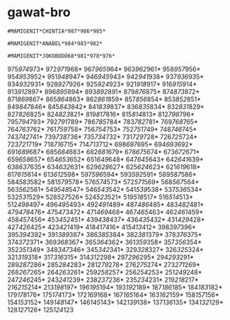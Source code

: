 # gawat-bro

```
#MAMIGENIT*CHINTIA*987*986*985*
```
```
#MAMIGENIT*ANABEL*984*983*982*
```
```
#MAMIGENIT*JOKOBODO68*981*978*976*
```
975*974*973*
972*971*968*
967*965*964*
963*962*961*
958*957*956*
954*953*952*
951*948*947*
946*945*943*
942*941*938*
937*936*935*
934*932*931*
928*927*926*
925*924*923*
921*918*917*
916*915*914*
913*912*897*
896*895*894*
893*892*891*
879*876*875*
874*873*872*
871*869*867*
865*864*863*
862*861*859*
857*856*854*
853*852*851*
849*847*846*
845*843*842*
841*839*837*
836*835*834*
832*831*829*
827*826*825*
824*823*821*
819*817*816*
815*814*813*
812*798*796*
795*794*793*
792*791*789*
786*785*784*
783*782*781*
769*768*765*
764*763*762*
761*759*758*
756*754*753*
752*751*749*
748*746*745*
743*742*741*
739*738*736*
735*734*732*
731*729*728*
726*725*724*
723*721*719*
718*716*715*
714*713*712*
698*697*695*
694*693*692*
691*689*687*
685*684*683*
682*681*679*
678*675*674*
673*672*671*
659*658*657*
654*653*652*
651*649*648*
647*645*643*
642*641*639*
638*637*635*
634*632*631*
629*628*627*
625*624*623*
621*619*618*
617*615*614*
613*612*598*
597*596*594*
593*592*591*
589*587*586*
584*583*582*
581*579*578*
576*574*573*
572*571*569*
568*567*564*
563*562*561*
549*548*547*
546*543*542*
541*539*538*
537*536*534*
532*531*529*
528*527*526*
524*523*521*
519*518*517*
516*514*513*
512*498*497*
496*495*493*
492*491*489*
487*486*485*
483*482*481*
479*478*476*
475*473*472*
471*469*468*
467*465*463*
462*461*459*
458*457*456*
453*452*451*
439*438*437*
436*435*432*
431*429*428*
427*426*425*
423*421*419*
418*417*416*
415*413*412*
398*397*396*
395*394*392*
391*389*387*
386*385*384*
382*381*379*
378*376*375*
374*372*371*
369*368*367*
365*364*362*
361*359*358*
357*356*354*
352*351*349*
348*347*346*
345*342*341*
329*328*327*
326*325*324*
321*319*318*
317*316*315*
314*312*298*
297*296*295*
294*293*291*
289*287*286*
285*284*283*
281*279*278*
276*275*274*
273*271*269*
268*267*265*
264*263*261*
259*258*257*
256*254*253*
251*249*248*
247*246*245*
243*241*239*
238*237*236*
235*234*231*
219*218*217*
216*215*214*
213*198*197*
196*195*194*
193*192*189*
187*186*185*
184*183*182*
179*178*176*
175*174*173*
172*169*168*
167*165*164*
163*162*159*
158*157*156*
154*153*152*
149*148*147*
146*145*143*
142*139*138*
137*136*135*
134*132*129*
128*127*126*
125*124*123 
